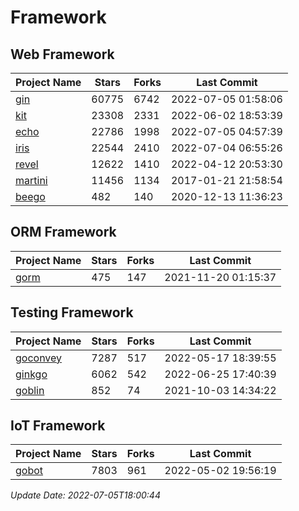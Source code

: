 # Framework

## Web Framework
| Project Name | Stars | Forks | Last Commit |
| ------------ | ----- | ----- | ----------- |
| [gin](https://github.com/gin-gonic/gin) | 60775 | 6742 | 2022-07-05 01:58:06 |
| [kit](https://github.com/go-kit/kit) | 23308 | 2331 | 2022-06-02 18:53:39 |
| [echo](https://github.com/labstack/echo) | 22786 | 1998 | 2022-07-05 04:57:39 |
| [iris](https://github.com/kataras/iris) | 22544 | 2410 | 2022-07-04 06:55:26 |
| [revel](https://github.com/revel/revel) | 12622 | 1410 | 2022-04-12 20:53:30 |
| [martini](https://github.com/go-martini/martini) | 11456 | 1134 | 2017-01-21 21:58:54 |
| [beego](https://github.com/astaxie/beego) | 482 | 140 | 2020-12-13 11:36:23 |

## ORM Framework
| Project Name | Stars | Forks | Last Commit |
| ------------ | ----- | ----- | ----------- |
| [gorm](https://github.com/jinzhu/gorm) | 475 | 147 | 2021-11-20 01:15:37 |

## Testing Framework
| Project Name | Stars | Forks | Last Commit |
| ------------ | ----- | ----- | ----------- |
| [goconvey](https://github.com/smartystreets/goconvey) | 7287 | 517 | 2022-05-17 18:39:55 |
| [ginkgo](https://github.com/onsi/ginkgo) | 6062 | 542 | 2022-06-25 17:40:39 |
| [goblin](https://github.com/franela/goblin) | 852 | 74 | 2021-10-03 14:34:22 |

## IoT Framework
| Project Name | Stars | Forks | Last Commit |
| ------------ | ----- | ----- | ----------- |
| [gobot](https://github.com/hybridgroup/gobot) | 7803 | 961 | 2022-05-02 19:56:19 |

*Update Date: 2022-07-05T18:00:44*